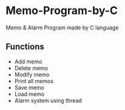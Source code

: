 # Memo-Program-by-C
Memo &amp; Alarm Program made by C language

## Functions
- Add memo
- Delete memo
- Modify memo
- Print all memos
- Save memo
- Load memo
- Alarm system using thread
